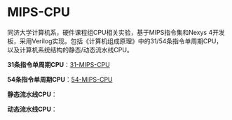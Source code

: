 # MIPS-CPU

同济大学计算机系，硬件课程组CPU相关实验，基于MIPS指令集和Nexys 4开发板，采用Verilog实现。包括《计算机组成原理》中的31/54条指令单周期CPU，以及计算机系统结构的静态/动态流水线CPU。

**31条指令单周期CPU**：[31-MIPS-CPU](https://github.com/Storm-Rage0/31-MIPS-CPU)

**54条指令单周期CPU**：[54-MIPS-CPU](https://github.com/Storm-Rage0/54-MIPS-CPU)

**静态流水线CPU**：

**动态流水线CPU**：
